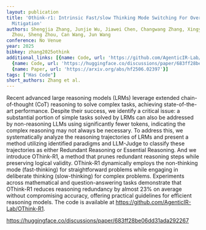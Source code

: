```yaml
---
layout: publication
title: 'Othink-r1: Intrinsic Fast/slow Thinking Mode Switching For Over-reasoning
  Mitigation'
authors: Shengjia Zhang, Junjie Wu, Jiawei Chen, Changwang Zhang, Xingyu Lou, Wangchunshu
  Zhou, Sheng Zhou, Can Wang, Jun Wang
conference: No Venue
year: 2025
bibkey: zhang2025othink
additional_links: [{name: Code, url: 'https://github.com/AgenticIR-Lab/OThink-R1'},
  {name: Code, url: 'https://huggingface.co/discussions/paper/683ff28be06dd31ada292267'},
  {name: Paper, url: 'https://arxiv.org/abs/hf2506.02397'}]
tags: ["Has Code"]
short_authors: Zhang et al.
---
```

Recent advanced large reasoning models (LRMs) leverage extended chain-of-thought (CoT) reasoning to solve complex tasks, achieving state-of-the-art performance. Despite their success, we identify a critical issue: a substantial portion of simple tasks solved by LRMs can also be addressed by non-reasoning LLMs using significantly fewer tokens, indicating the complex reasoning may not always be necessary. To address this, we systematically analyze the reasoning trajectories of LRMs and present a method utilizing identified paradigms and LLM-Judge to classify these trajectories as either Redundant Reasoning or Essential Reasoning. And we introduce OThink-R1, a method that prunes redundant reasoning steps while preserving logical validity. OThink-R1 dynamically employs the non-thinking mode (fast-thinking) for straightforward problems while engaging in deliberate thinking (slow-thinking) for complex problems. Experiments across mathematical and question-answering tasks demonstrate that OThink-R1 reduces reasoning redundancy by almost 23% on average without compromising accuracy, offering practical guidelines for efficient reasoning models. The code is available at https://github.com/AgenticIR-Lab/OThink-R1.

https://huggingface.co/discussions/paper/683ff28be06dd31ada292267